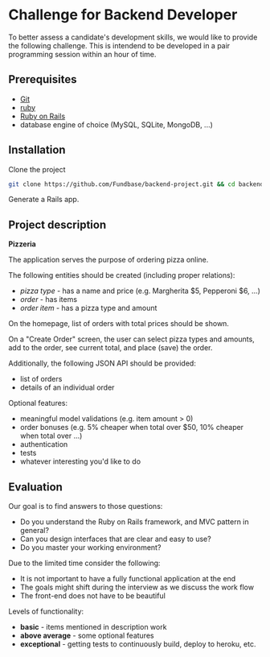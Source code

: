 Challenge for Backend Developer
===============================

To better assess a candidate's development skills, we would like to provide the following challenge. This is intendend to be developed in a pair programming session within an hour of time.

Prerequisites
-------------

* [Git](http://git-scm.com/)
* [ruby](https://www.ruby-lang.org)
* [Ruby on Rails](http://rubyonrails.org/)
* database engine of choice (MySQL, SQLite, MongoDB, ...)

Installation
------------

Clone the project

```bash
git clone https://github.com/Fundbase/backend-project.git && cd backend-project/
```

Generate a Rails app.

Project description
-------------------

**Pizzeria**
 
The application serves the purpose of ordering pizza online.

The following entities should be created (including proper relations):

* *pizza type* - has a name and price (e.g. Margherita $5, Pepperoni $6, ...)
* *order* - has items
* *order item* - has a pizza type and amount

On the homepage, list of orders with total prices should be shown.

On a "Create Order" screen, the user can select pizza types and amounts, add to the order, see current total, and place (save) the order.

Additionally, the following JSON API should be provided:

* list of orders
* details of an individual order

Optional features:

* meaningful model validations (e.g. item amount > 0)
* order bonuses (e.g. 5% cheaper when total over $50, 10% cheaper when total over ...)
* authentication
* tests
* whatever interesting you'd like to do

Evaluation
----------

Our goal is to find answers to those questions:

* Do you understand the Ruby on Rails framework, and MVC pattern in general?
* Can you design interfaces that are clear and easy to use?
* Do you master your working environment?

Due to the limited time consider the following:

* It is not important to have a fully functional application at the end
* The goals might shift during the interview as we discuss the work flow
* The front-end does not have to be beautiful

Levels of functionality:

* **basic** - items mentioned in description work
* **above average** - some optional features
* **exceptional** - getting tests to continuously build, deploy to heroku, etc.
